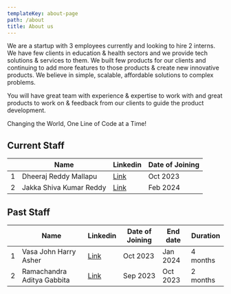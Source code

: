 ```yaml
---
templateKey: about-page
path: /about
title: About us
---
```

We are a startup with 3 employees currently and looking to hire 2 interns. We have few clients in education & health sectors and we provide tech solutions & services to them. We built few products for our clients and continuing to add more features to those products & create new innovative products. We believe in simple, scalable, affordable solutions to complex problems.

You will have great team with experience & expertise to work with and great products to work on & feedback from our clients to guide the product development.

Changing the World, One Line of Code at a Time!

## Current Staff
|   | Name                    | Linkedin                                                               | Date of Joining |
| - | ----------------------- | ---------------------------------------------------------------------- | --------------- |
| 1 | Dheeraj Reddy Mallapu   | [Link](https://www.linkedin.com/in/dheeraj-reddy-mallapu-1622a3174/)   | Oct 2023        |
| 2 | Jakka Shiva Kumar Reddy | [Link](https://www.linkedin.com/in/jakka-shiva-kumar-reddy-3728a125b/) | Feb 2024        |




## Past Staff
|   | Name                    | Linkedin                                                               | Date of Joining | End date | Duration |
| - | ----------------------- | ---------------------------------------------------------------------- | --------------- | --------------- | --------------- |
| 1 | Vasa John Harry Asher   | [Link](https://www.linkedin.com/in/harry-asher-54601523b/)   | Oct 2023        | Jan 2024        | 4 months        |
| 2 | Ramachandra Aditya Gabbita | [Link](https://www.linkedin.com/in/agabbita/) | Sep 2023        | Oct 2023        | 2 months        |